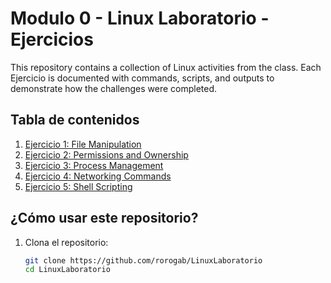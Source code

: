 # Modulo 0 - Linux Laboratorio - Ejercicios

This repository contains a collection of Linux activities from the class. Each Ejercicio is documented with commands, scripts, and outputs to demonstrate how the challenges were completed.

## Tabla de contenidos

1. [Ejercicio 1: File Manipulation](Ejercicio_01.md)
2. [Ejercicio 2: Permissions and Ownership](Ejercicio_02.md)
3. [Ejercicio 3: Process Management](Ejercicio_03.md)
4. [Ejercicio 4: Networking Commands](Ejercicio_04.md)
5. [Ejercicio 5: Shell Scripting](Ejercicio_05.md)

## ¿Cómo usar este repositorio?

1. Clona el repositorio:
   ```bash
   git clone https://github.com/rorogab/LinuxLaboratorio
   cd LinuxLaboratorio
   ```
